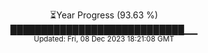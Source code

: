 <p align="center">
⏳Year Progress (93.63 %) <br>
████████████████████████████▁▁ <br>
<sub>Updated: Fri, 08 Dec 2023 18:21:08 GMT</sub>
</p>

